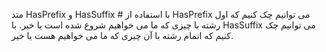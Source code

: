 متد HasPrefix و HasSuffix #
با استفاده از HasPrefix می توانیم چک کنیم که اول رشته با چیزی که ما می خواهیم شروع شده است یا خیر. با HasSuffix می توانیم چک کنیم که اتمام رشته با آن چیزی که ما می خواهیم هست یا خیر.
